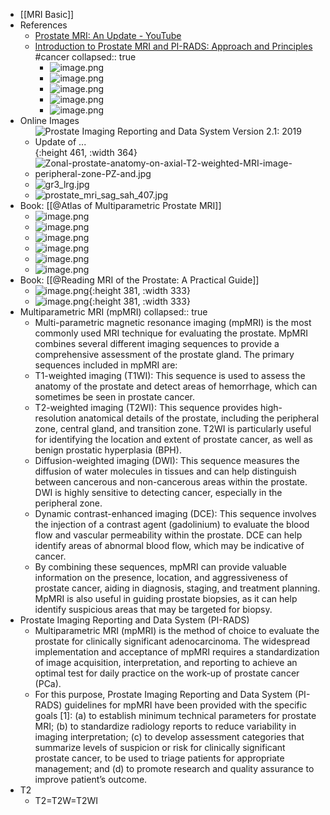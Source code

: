 - [[MRI Basic]]
- References
	- [Prostate MRI: An Update - YouTube](https://www.youtube.com/watch?v=-46UGdf7ows)
	- [Introduction to Prostate MRI and PI-RADS: Approach and Principles](https://youtube.com/watch?v=TfUt-Ai8DF4&si=EnSIkaIECMiOmarE&t=1058) #cancer
	  collapsed:: true
		- ![image.png](../assets/image_1679474214822_0.png)
		- ![image.png](../assets/image_1679474221604_0.png)
		- ![image.png](../assets/image_1679474226578_0.png)
		- ![image.png](../assets/image_1679474278899_0.png)
		- ![image.png](../assets/image_1679474285852_0.png)
- Online Images
	- ![Prostate Imaging Reporting and Data System Version 2.1: 2019 Update of ...](https://els-jbs-prod-cdn.jbs.elsevierhealth.com/cms/attachment/4b1afe5a-6889-48c7-b1e1-1d23a2b5c4f8/gr10_lrg.jpg){:height 461, :width 364}
	- ![Zonal-prostate-anatomy-on-axial-T2-weighted-MRI-image-peripheral-zone-PZ-and.jpg](../assets/Zonal-prostate-anatomy-on-axial-T2-weighted-MRI-image-peripheral-zone-PZ-and_1679549883548_0.jpg)
	- ![gr3_lrg.jpg](../assets/gr3_lrg_1679550008425_0.jpg)
	- ![prostate_mri_sag_sah_407.jpg](../assets/prostate_mri_sag_sah_407_1679550161070_0.jpg)
- Book: [[@Atlas of Multiparametric Prostate MRI]]
	- ![image.png](../assets/image_1679552482628_0.png)
	- ![image.png](../assets/image_1679552732730_0.png)
	- ![image.png](../assets/image_1679552751084_0.png)
	- ![image.png](../assets/image_1679552769241_0.png)
	- ![image.png](../assets/image_1679552807722_0.png)
	- ![image.png](../assets/image_1679552824989_0.png)
- Book: [[@Reading MRI of the Prostate: A Practical Guide]]
	- ![image.png](../assets/image_1679629650556_0.png){:height 381, :width 333}
	- ![image.png](../assets/image_1679629711634_0.png){:height 381, :width 333}
- Multiparametric MRI (mpMRI)
  collapsed:: true
	- Multi-parametric magnetic resonance imaging (mpMRI) is the most commonly used MRI technique for evaluating the prostate. MpMRI combines several different imaging sequences to provide a comprehensive assessment of the prostate gland. The primary sequences included in mpMRI are:
	- T1-weighted imaging (T1WI): This sequence is used to assess the anatomy of the prostate and detect areas of hemorrhage, which can sometimes be seen in prostate cancer.
	- T2-weighted imaging (T2WI): This sequence provides high-resolution anatomical details of the prostate, including the peripheral zone, central gland, and transition zone. T2WI is particularly useful for identifying the location and extent of prostate cancer, as well as benign prostatic hyperplasia (BPH).
	- Diffusion-weighted imaging (DWI): This sequence measures the diffusion of water molecules in tissues and can help distinguish between cancerous and non-cancerous areas within the prostate. DWI is highly sensitive to detecting cancer, especially in the peripheral zone.
	- Dynamic contrast-enhanced imaging (DCE): This sequence involves the injection of a contrast agent (gadolinium) to evaluate the blood flow and vascular permeability within the prostate. DCE can help identify areas of abnormal blood flow, which may be indicative of cancer.
	- By combining these sequences, mpMRI can provide valuable information on the presence, location, and aggressiveness of prostate cancer, aiding in diagnosis, staging, and treatment planning. MpMRI is also useful in guiding prostate biopsies, as it can help identify suspicious areas that may be targeted for biopsy.
- Prostate Imaging Reporting and Data System (PI-RADS)
	- Multiparametric MRI (mpMRI) is the method of choice to evaluate the prostate for clinically significant adenocarcinoma. The widespread implementation and acceptance of mpMRI requires a standardization of image acquisition, interpretation, and reporting to achieve an optimal test for daily practice on the work-up of prostate cancer (PCa).
	- For this purpose, Prostate Imaging Reporting and Data System (PI-RADS) guidelines for mpMRI have been provided with the specific goals [1]: (a) to establish minimum technical parameters for prostate MRI; (b) to standardize radiology reports to reduce variability in imaging interpretation; (c) to develop assessment categories that summarize levels of suspicion or risk for clinically significant prostate cancer, to be used to triage patients for appropriate management; and (d) to promote research and quality assurance to improve patient’s outcome.
- T2
	- T2=T2W=T2WI